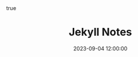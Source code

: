 ---
comments: true
title: Jekyll Notes
date: 2023-09-04 12:00:00
image:
  path: https://jekyllrb.com/img/logo-2x.png
math: true
mermaid: true
categories: [programming, ruby, static-website]
tags: [programming, ruby, static-website]
---
